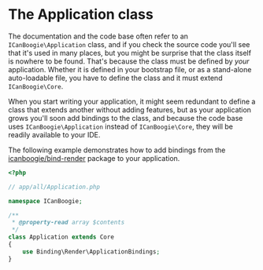 # The Application class

The documentation and the code base often refer to an `ICanBoogie\Application` class, and if you
check the source code you'll see that it's used in many places, but you might be surprise that the
class itself is nowhere to be found. That's because the class must be defined by _your_ application.
Whether it is defined in your bootstrap file, or as a stand-alone auto-loadable file, you have to
define the class and it must extend `ICanBoogie\Core`.

When you start writing your application, it might seem redundant to define a class that extends
another without adding features, but as your application grows you'll soon add bindings to the
class, and because the code base uses `ICanBoogie\Application` instead of `ICanBoogie\Core`, they
will be readily available to your IDE.

The following example demonstrates how to add bindings from the [icanboogie/bind-render][] package
to your application.

```php
<?php

// app/all/Application.php

namespace ICanBoogie;

/**
 * @property-read array $contents
 */
class Application extends Core
{
	use Binding\Render\ApplicationBindings;
}
```





[icanboogie/bind-render]: https://github.com/ICanBoogie/bind-render

